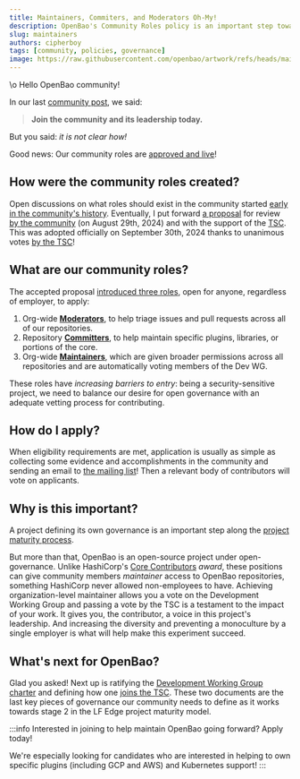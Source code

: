 ```yaml
---
title: Maintainers, Commiters, and Moderators Oh-My!
description: OpenBao's Community Roles policy is an important step towards open governance.
slug: maintainers
authors: cipherboy
tags: [community, policies, governance]
image: https://raw.githubusercontent.com/openbao/artwork/refs/heads/main/color/openbao-vertical-text-color.svg
---
```


\o Hello OpenBao community!

In our last [community post](/blog/kickoff/), we said:

> **Join the community and its leadership today.**

But you said: _it is not clear how!_

Good news: Our community roles are [approved and live](https://github.com/openbao/openbao/blob/main/MAINTAINERS.md#openbao-community-roles)!

<!-- truncate -->

## How were the community roles created?

Open discussions on what roles should exist in the community started [early in the community's history](https://github.com/orgs/openbao/discussions/228). Eventually, I put forward [a proposal](https://lists.lfedge.org/g/openbao/topic/proposal_community/108163995) for review [by the community](https://lf-edge.atlassian.net/wiki/spaces/OP/pages/15211863/OpenBao+Meetings) (on August 29th, 2024) and with the support of the [TSC](https://lf-edge.atlassian.net/wiki/spaces/OP/pages/15212291/2024-08-08+OpenBao+TSC+Meeting). This was adopted officially on September 30th, 2024 thanks to unanimous votes [by the TSC](https://lists.lfedge.org/g/OpenBao-TSC/topic/announce_roadmap/108738128)!

## What are our community roles?

The accepted proposal [introduced three roles](https://github.com/openbao/openbao/blob/main/MAINTAINERS.md#overview), open for anyone, regardless of employer, to apply:

1. Org-wide [**Moderators**](https://github.com/openbao/openbao/blob/main/MAINTAINERS.md#organization-level-moderators-1), to help triage issues and pull requests across all of our repositories.
2. Repository [**Committers**](https://github.com/openbao/openbao/blob/main/MAINTAINERS.md#repository-level-committers), to help maintain specific plugins, libraries, or portions of the core.
3. Org-wide [**Maintainers**](https://github.com/openbao/openbao/blob/main/MAINTAINERS.md#organization-level-maintainers-1), which are given broader permissions across all repositories and are automatically voting members of the Dev WG.

These roles have _increasing barriers to entry_: being a security-sensitive project, we need to balance our desire for open governance with an adequate vetting process for contributing.

## How do I apply?

When eligibility requirements are met, application is usually as simple as collecting some evidence and accomplishments in the community and sending an email to [the mailing list](https://lists.lfedge.org/g/openbao)! Then a relevant body of contributors will vote on applicants.

## Why is this important?

A project defining its own governance is an important step along the [project maturity process](https://lf-edge.atlassian.net/wiki/spaces/LE/pages/15848760/Project+Stages+Definitions+and+Expectations).

But more than that, OpenBao is an open-source project under open-governance. Unlike HashiCorp's [Core Contributors](https://www.credly.com/org/hashicorp/badge/hashicorp-core-contributor-2024) _award_, these positions can give community members _maintainer_ access to OpenBao repositories, something HashiCorp never allowed non-employees to have. Achieving organization-level maintainer allows you a vote on the Development Working Group and passing a vote by the TSC is a testament to the impact of your work. It gives you, the contributor, a voice in this project's leadership. And increasing the diversity and preventing a monoculture by a single employer is what will help make this experiment succeed.

## What's next for OpenBao?

Glad you asked! Next up is ratifying the [Development Working Group charter](https://gist.github.com/cipherboy/f6fc1f970f9c5feb753e2dd58e145eff) and defining how one [joins the TSC](https://lf-edge.atlassian.net/wiki/spaces/OP/pages/62586881/2024-10-10+OpenBao+TSC+Meeting). These two documents are the last key pieces of governance our community needs to define as it works towards stage 2 in the LF Edge project maturity model.

:::info
Interested in joining to help maintain OpenBao going forward? Apply today!

We're especially looking for candidates who are interested in helping to own specific plugins (including GCP and AWS) and Kubernetes support!
:::
